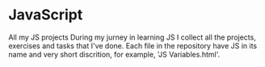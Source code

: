 # JavaScript
All my JS projects
During my jurney in learning JS I collect all the projects, exercises and tasks that I've done.
Each file in the repository have JS in its name and very short discrition, for example, 'JS Variables.html'.
